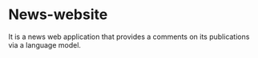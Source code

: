 # News-website
It is a news web application that provides a comments on its publications via a language model.
